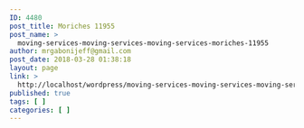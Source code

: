 ```yaml
---
ID: 4480
post_title: Moriches 11955
post_name: >
  moving-services-moving-services-moving-services-moriches-11955
author: mrgabonijeff@gmail.com
post_date: 2018-03-28 01:38:18
layout: page
link: >
  http://localhost/wordpress/moving-services-moving-services-moving-services-moriches-11955/
published: true
tags: [ ]
categories: [ ]
---
```

